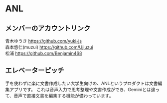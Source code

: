 # ANL
## メンバーのアカウントリンク
青木ゆうき https://github.com/yuki-js
<br>
森本悠仁(muzui) https://github.com/Ujiuzui
<br>
松浦 https://github.com/Benjamin468

## エレベーターピッチ
手を使わずに楽に文書作成したい大学生向けの、ANLというプロダクトは文書編集アプリです。
これは音声入力で思考整理や文書作成ができ、Geminiとは違って、音声で直接文書を編集する機能が備わっています。
